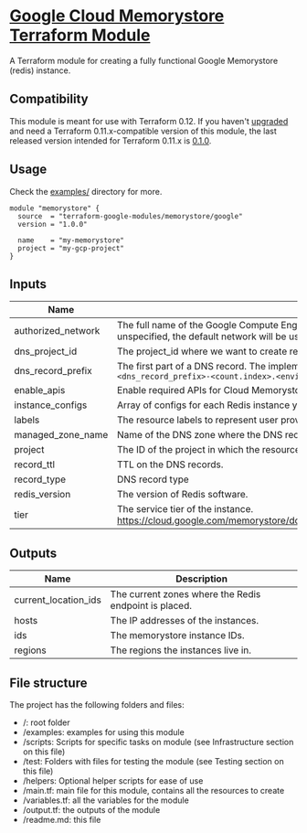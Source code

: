 # [Google Cloud Memorystore Terraform Module](https://registry.terraform.io/modules/terraform-google-modules/memorystore/google/)

A Terraform module for creating a fully functional Google Memorystore (redis) instance.

## Compatibility
This module is meant for use with Terraform 0.12. If you haven't [upgraded](https://www.terraform.io/upgrade-guides/0-12.html) and need a Terraform 0.11.x-compatible version of this module, the last released version intended for Terraform 0.11.x
is [0.1.0](https://registry.terraform.io/modules/terraform-google-modules/memorystore/google/0.1.0).

## Usage

Check the [examples/](./examples/) directory for more.

```hcl
module "memorystore" {
  source  = "terraform-google-modules/memorystore/google"
  version = "1.0.0"

  name    = "my-memorystore"
  project = "my-gcp-project"
}
```

<!-- BEGINNING OF PRE-COMMIT-TERRAFORM DOCS HOOK -->
## Inputs

| Name | Description | Type | Default | Required |
|------|-------------|:----:|:-----:|:-----:|
| authorized\_network | The full name of the Google Compute Engine network to which the instance is connected. If left unspecified, the default network will be used. | string | `"null"` | no |
| dns\_project\_id | The project_id where we want to create redis DNS records. If not specified | string | `"null"` | no |
| dns\_record\_prefix | The first part of a DNS record. The implementation here produces DNS records in the following format: `<dns_record_prefix>-<count.index>.<environment>.<zone_domain>.` | string | `"null"` | no |
| enable\_apis | Enable required APIs for Cloud Memorystore. | bool | `"true"` | no |
| instance\_configs | Array of configs for each Redis instance you want to create | object | `<list>` | no |
| labels | The resource labels to represent user provided metadata. | map(string) | `"null"` | no |
| managed\_zone\_name | Name of the DNS zone where the DNS records will be created. | string | `"null"` | no |
| project | The ID of the project in which the resource belongs to. | string | n/a | yes |
| record\_ttl | TTL on the DNS records. | number | `"300"` | no |
| record\_type | DNS record type | string | `"A"` | no |
| redis\_version | The version of Redis software. | string | `"null"` | no |
| tier | The service tier of the instance. https://cloud.google.com/memorystore/docs/redis/reference/rest/v1/projects.locations.instances#Tier | string | `"STANDARD_HA"` | no |

## Outputs

| Name | Description |
|------|-------------|
| current\_location\_ids | The current zones where the Redis endpoint is placed. |
| hosts | The IP addresses of the instances. |
| ids | The memorystore instance IDs. |
| regions | The regions the instances live in. |

<!-- END OF PRE-COMMIT-TERRAFORM DOCS HOOK -->

## File structure

The project has the following folders and files:

- /: root folder
- /examples: examples for using this module
- /scripts: Scripts for specific tasks on module (see Infrastructure section on this file)
- /test: Folders with files for testing the module (see Testing section on this file)
- /helpers: Optional helper scripts for ease of use
- /main.tf: main file for this module, contains all the resources to create
- /variables.tf: all the variables for the module
- /output.tf: the outputs of the module
- /readme.md: this file
